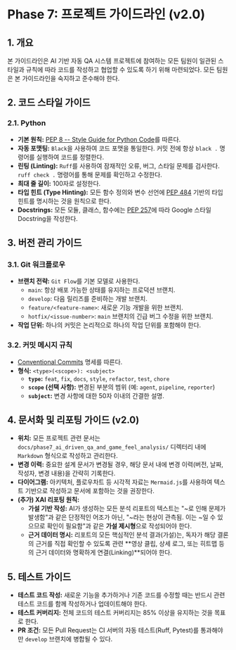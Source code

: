 # Phase 7: 프로젝트 가이드라인 (v2.0)

## 1. 개요

본 가이드라인은 AI 기반 자동 QA 시스템 프로젝트에 참여하는 모든 팀원이 일관된 스타일과 규칙에 따라 코드를 작성하고 협업할 수 있도록 하기 위해 마련되었다. 모든 팀원은 본 가이드라인을 숙지하고 준수해야 한다.

## 2. 코드 스타일 가이드

### 2.1. Python
- **기본 원칙:** [PEP 8 -- Style Guide for Python Code](https://www.python.org/dev/peps/pep-0008/)를 따른다.
- **자동 포맷팅:** `Black`을 사용하여 코드 포맷을 통일한다. 커밋 전에 항상 `black .` 명령어를 실행하여 코드를 정렬한다.
- **린팅 (Linting):** `Ruff`를 사용하여 잠재적인 오류, 버그, 스타일 문제를 검사한다. `ruff check .` 명령어를 통해 문제를 확인하고 수정한다.
- **최대 줄 길이:** 100자로 설정한다.
- **타입 힌트 (Type Hinting):** 모든 함수 정의와 변수 선언에 [PEP 484](https://www.python.org/dev/peps/pep-0484/) 기반의 타입 힌트를 명시하는 것을 원칙으로 한다.
- **Docstrings:** 모든 모듈, 클래스, 함수에는 [PEP 257](https://www.python.org/dev/peps/pep-0257/)에 따라 Google 스타일 Docstring을 작성한다.

## 3. 버전 관리 가이드

### 3.1. Git 워크플로우
- **브랜치 전략:** `Git Flow`를 기본 모델로 사용한다.
  - `main`: 항상 배포 가능한 상태를 유지하는 프로덕션 브랜치.
  - `develop`: 다음 릴리즈를 준비하는 개발 브랜치.
  - `feature/<feature-name>`: 새로운 기능 개발을 위한 브랜치.
  - `hotfix/<issue-number>`: `main` 브랜치의 긴급 버그 수정을 위한 브랜치.
- **작업 단위:** 하나의 커밋은 논리적으로 하나의 작업 단위를 포함해야 한다.

### 3.2. 커밋 메시지 규칙
- [Conventional Commits](https://www.conventionalcommits.org/) 명세를 따른다.
- **형식:** `<type>(<scope>): <subject>`
  - **`type`:** `feat`, `fix`, `docs`, `style`, `refactor`, `test`, `chore`
  - **`scope` (선택 사항):** 변경된 부분의 범위 (예: `agent`, `pipeline`, `reporter`)
  - **`subject`:** 변경 사항에 대한 50자 이내의 간결한 설명.

## 4. 문서화 및 리포팅 가이드 (v2.0)

- **위치:** 모든 프로젝트 관련 문서는 `docs/phase7_ai_driven_qa_and_game_feel_analysis/` 디렉터리 내에 `Markdown` 형식으로 작성하고 관리한다.
- **변경 이력:** 중요한 설계 문서가 변경될 경우, 해당 문서 내에 변경 이력(버전, 날짜, 작성자, 변경 내용)을 간략히 기록한다.
- **다이어그램:** 아키텍처, 플로우차트 등 시각적 자료는 `Mermaid.js`를 사용하여 텍스트 기반으로 작성하고 문서에 포함하는 것을 권장한다.
- **(추가) XAI 리포팅 원칙:**
  - **가설 기반 작성:** AI가 생성하는 모든 분석 리포트의 텍스트는 "~로 인해 문제가 발생함"과 같은 단정적인 어조가 아닌, "~라는 현상이 관측됨. 이는 ~일 수 있으므로 확인이 필요함"과 같은 **가설 제시형**으로 작성되어야 한다.
  - **근거 데이터 명시:** 리포트의 모든 핵심적인 분석 결과(가설)는, 독자가 해당 결론의 근거를 직접 확인할 수 있도록 관련 **영상 클립, 상세 로그, 또는 히트맵 등의 근거 데이터와 명확하게 연결(Linking)**되어야 한다.

## 5. 테스트 가이드

- **테스트 코드 작성:** 새로운 기능을 추가하거나 기존 코드를 수정할 때는 반드시 관련 테스트 코드를 함께 작성하거나 업데이트해야 한다.
- **테스트 커버리지:** 전체 코드의 테스트 커버리지는 85% 이상을 유지하는 것을 목표로 한다.
- **PR 조건:** 모든 Pull Request는 CI 서버의 자동 테스트(Ruff, Pytest)를 통과해야만 `develop` 브랜치에 병합될 수 있다.
